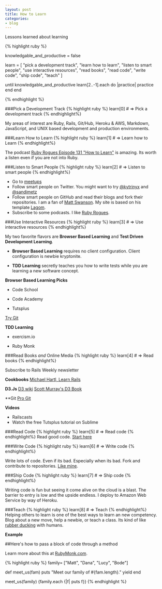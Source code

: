 ```yaml
---
layout: post
title: How to Learn
categories:
- blog
---
```


Lessons learned about learning

{% highlight ruby %}

  knowledgable_and_productive = false

  learn = [
    "pick a development track",
    "learn how to learn",
    "listen to smart people",
    "use interactive resources",
    "read books",
    "read code", 
    "write code", 
    "ship code",
    "teach"
  ]

  until knowledgable_and_productive
    learn[2..-1].each do |practice|
      practice
    end
  end

{% endhighlight %}

###Pick a Development Track
{% highlight ruby %}
learn[0] # => Pick a development track
{% endhighlight%}

  My areas of interest are Ruby, Rails, Git/Hub, Heroku & AWS, Markdown, JavaScript, and UNIX based development and production environments.

###Learn How to Learn
{% highlight ruby %}
learn[1] # => Learn how to Learn
{% endhighlight%}

The podcast [Ruby Rogues Episode 131 "How to Learn"](rubyrogues.com/131-rr-how-to-learn) is amazing. Its worth a listen even if you are not into Ruby.

###Listen to Smart People
{% highlight ruby %}
learn[2] # => Listen to smart people
{% endhighlight%}

* Go to [meetups](www.meetup.com)
* Follow smart people on Twitter. 
  You might want to try [@kytrinyx](https://twitter.com/kytrinyx) and [@sandimetz](https://twitter.com/sandimetz)
* Follow smart people on GitHub and read their blogs and fork their repositories.  I am a fan of [Matt Swanson](http://www.mdswanson.com/). My site is based on his template [Lagom](https://github.com/swanson/lagom).
* Subscribe to some podcasts. I like [Ruby Rogues](www.rubyrogues.com).

###Use Interactive Resources
{% highlight ruby %}
learn[3] # => Use interactive resources
{% endhighlight%}

My two favorite flavors are __Browser Based Learning__ and __Test Driven Development Learning__. 

* __Browser Based Learning__ requires no client configuration. Client configuration is newbie kryptonite.

* __TDD Learning__ secretly teaches you how to write tests while you are learning a new software concept.

**Browser Based Learning Picks**

* Code School

* Code Academy

* Tutsplus

[Try Git](https://try.github.io)


**TDD Learning**

* exercism.io

* Ruby Monk


###Read Books _and_ Online Media
{% highlight ruby %}
learn[4] # => Read books
{% endhighlight%}

Subscribe to Rails Weekly newsletter

**Cookbooks**
[Michael Hartl, Learn Rails](http://www.railstutorial.org/)

**D3.Js**
[D3 wiki](https://github.com/mbostock/d3/wiki)
[Scott Murray's D3 Book](http://alignedleft.com/tutorials/d3)

**Git
[Pro Git](git-scm.com/book)  

**Videos**
* Railscasts
* Watch the free Tutsplus tutorial on Sublime


###Read Code
{% highlight ruby %}
learn[5] # => Read code
{% endhighlight%}
Read good code. [Start here](http://ruby-doc.org/)

###Write Code
{% highlight ruby %}
learn[6] # => Write code
{% endhighlight%}

Write lots of code. Even if its bad. Especially when its bad. Fork and contribute to repositories. [Like mine](https://github.com/matthewnewell).

###Ship Code
{% highlight ruby %}
learn[7] # => Ship code
{% endhighlight%}

Writing code is fun but seeing it come alive on the cloud is a blast. The barrier to entry is low and the upside endless. I deploy to Amazon Web Service by way of Heroku.

###Teach
{% highlight ruby %}
learn[8] # => Teach
{% endhighlight%}
Helping others to learn is one of the best ways to learn an new competency. Blog about a new move, help a newbie, or teach a class. Its kind of like [rubber ducking](http://en.wikipedia.org/wiki/Rubber_duck_debugging) with humans.

__Example__

##Here's how to pass a block of code through a method

Learn more about this at [RubyMonk.com](https://rubymonk.com/learning/books/4-ruby-primer-ascent/chapters/18-blocks/lessons/64-blocks-procs-lambdas).

{% highlight ruby %}
family= ["Matt", "Dana", "Lucy", "Bode"]

def meet_us(fam)
  puts "Meet our family of #{fam.length}."
  yield
end

meet_us(family) {family.each {|f| puts f}}
{% endhighlight %}

